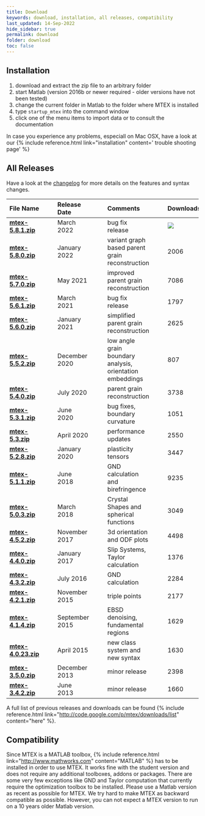 ```yaml
---
title: Download
keywords: download, installation, all releases, compatibility
last_updated: 14-Sep-2022
hide_sidebar: true
permalink: download
folder: download
toc: false
---
```


## Installation

1. download and extract the zip file to an arbitrary folder
2. start Matlab (version 2016b or newer required - older versions have not been tested)
3. change the current folder in Matlab to the folder where MTEX is installed
4. type `startup_mtex` into the command window
5. click one of the menu items to import data or to consult the documentation

In case you experience any problems, especiall on Mac OSX, have a look at our
{% include reference.html link="installation" content='<i class="fa fa-exclamation-triangle"></i> trouble shooting page' %}

## All Releases

Have a look at the [changelog](changelog.html) for more details on the
features and syntax changes.

File Name  |||  Release Date||| Comments ||| Downloads
:-|-|-|:-|-|-|:-|-|-|-
[**mtex-5.8.1.zip**](https://github.com/mtex-toolbox/mtex/releases/download/mtex-5.8.1/mtex-5.8.1.zip) ||| March 2022 ||| bug fix release ||| ![](https://img.shields.io/github/downloads/mtex-toolbox/mtex/mtex-5.8.1/total?color=%23FFFFFF&label=%20&logoColor=%23FFFFFF&style=flat-square)&nbsp;
[**mtex-5.8.0.zip**](https://github.com/mtex-toolbox/mtex/releases/download/mtex-5.8.0/mtex-5.8.0.zip) ||| January 2022 ||| variant graph based parent grain reconstruction ||| 2006<!--![](https://img.shields.io/github/downloads/mtex-toolbox/mtex/mtex-5.8.0/total?color=%23FFFFFF&label=%20&logoColor=%23FFFFFF&style=flat-square)&nbsp;-->
[**mtex-5.7.0.zip**](https://github.com/mtex-toolbox/mtex/releases/download/mtex-5.7.0/mtex-5.7.0.zip) ||| May 2021 ||| improved parent grain reconstruction ||| 7086<!--![](https://img.shields.io/github/downloads/mtex-toolbox/mtex/mtex-5.7.0/total?color=%23FFFFFF&label=%20&logoColor=%23FFFFFF&style=flat-square)&nbsp;-->
[**mtex-5.6.1.zip**](https://github.com/mtex-toolbox/mtex/releases/download/mtex-5.6.1/mtex-5.6.1.zip) ||| March 2021 |||  bug fix release ||| 1797<!--![](https://img.shields.io/github/downloads/mtex-toolbox/mtex/mtex-5.6.1/total?color=%23FFFFFF&label=%20&logoColor=%23FFFFFF&style=flat-square)&nbsp;-->
[**mtex-5.6.0.zip**](https://github.com/mtex-toolbox/mtex/releases/download/mtex-5.6.0/mtex-5.6.0.zip) ||| January 2021 |||  simplified parent grain reconstruction ||| 2625 <!--![](https://img.shields.io/github/downloads/mtex-toolbox/mtex/mtex-5.6.0/total?color=%23FFFFFF&label=%20&logoColor=%23FFFFFF&style=flat-square)&nbsp;-->
[**mtex-5.5.2.zip**](https://github.com/mtex-toolbox/mtex/releases/download/mtex-5.5.2/mtex-5.5.2.zip) ||| December 2020 ||| low angle grain boundary analysis, orientation embeddings ||| 807<!--![](https://img.shields.io/github/downloads/mtex-toolbox/mtex/mtex-5.5.2/total?color=%23FFFFFF&label=%20&logoColor=%23FFFFFF&style=flat-square)&nbsp;-->
[**mtex-5.4.0.zip**](https://github.com/mtex-toolbox/mtex/releases/download/mtex-5.4.0/mtex-5.4.0.zip) ||| July 2020 ||| parent grain reconstruction ||| 3738
[**mtex-5.3.1.zip**](https://github.com/mtex-toolbox/mtex/releases/download/mtex-5.3.1/mtex-5.3.1.zip) ||| June 2020 ||| bug fixes, boundary curvature ||| 1051
[**mtex-5.3.zip**](https://github.com/mtex-toolbox/mtex/releases/download/mtex-5.3/mtex-5.3.zip) ||| April 2020 ||| performance updates ||| 2550
[**mtex-5.2.8.zip**](https://github.com/mtex-toolbox/mtex/releases/download/mtex-5.2.8/mtex-5.2.8.zip) ||| January 2020 ||| plasticity tensors ||| 3447
[**mtex-5.1.1.zip**](https://github.com/mtex-toolbox/mtex/releases/download/mtex-5.1.1/mtex-5.1.1.zip) ||| June 2018 ||| GND calculation and birefringence ||| 9235
[**mtex-5.0.3.zip**](https://github.com/mtex-toolbox/mtex/releases/download/mtex-5.0.3/mtex-5.0.3.zip) ||| March 2018 ||| Crystal Shapes and spherical functions ||| 3049
[**mtex-4.5.2.zip**](https://github.com/mtex-toolbox/mtex/releases/download/mtex-4.5.2/mtex-4.5.2.zip) ||| November 2017 ||| 3d orientation and ODF plots ||| 4498
[**mtex-4.4.0.zip**](https://github.com/mtex-toolbox/mtex/releases/download/mtex-4.4.0/mtex-4.4.0.zip) ||| January 2017 ||| Slip Systems, Taylor calculation ||| 1376
[**mtex-4.3.2.zip**](https://github.com/mtex-toolbox/mtex/releases/download/mtex-4.3.2/mtex-4.3.2.zip) ||| July 2016 ||| GND calculation ||| 2284
[**mtex-4.2.1.zip**](https://github.com/mtex-toolbox/mtex/releases/download/mtex-4.2.1/mtex-4.2.1.zip) ||| November 2015 ||| triple points ||| 2177
[**mtex-4.1.4.zip**](https://github.com/mtex-toolbox/mtex/releases/download/mtex-4.1.4/mtex-4.1.4.zip) ||| September 2015 ||| EBSD denoising, fundamental regions  ||| 1629
[__mtex-4.0.23.zip__](https://github.com/mtex-toolbox/mtex/releases/download/mtex-4.0.23/mtex-4.0.23.zip) ||| April 2015  ||| new class system and new syntax ||| 1630
[**mtex-3.5.0.zip**](http://mtex.googlecode.com/files/mtex-3.5.0.zip) ||| December 2013   ||| minor release ||| 2398
[**mtex-3.4.2.zip**](http://mtex.googlecode.com/files/mtex-3.4.2.zip) ||| June 2013       ||| minor release ||| 1660

<!--
check donwload number:
curl -i https://api.github.com/repos/mtex-toolbox/mtex/releases/tags/mtex-5.8.0
-->

A full list of previous releases and downloads can be found
{% include reference.html link="http://code.google.com/p/mtex/downloads/list" content="here" %}.


## Compatibility

Since MTEX is a MATLAB toolbox, {% include reference.html
link="http://www.mathworks.com" content="MATLAB" %} has to be installed in
order to use MTEX. It works fine with the student version and does not require
any additional toolboxes, addons or packages. There are some very few
exceptions like GND and Taylor computation that currently require the
optimization toolbox to be installed. Please use a Matlab version as recent as
possible for MTEX. We try hard to make MTEX as backward compatible as
possible. However, you can not expect a MTEX version to run on a 10 years
older Matlab version.

<!--Check the table below to see whether MTEX will run with your Matlab version.
| Matlab | 2018 | 2017 | 2016 | 2015 | 2014 | 2013 | 2012 | 2011 | 2010 |
|--------|-------|-------|-------|-------|-------|-------|-------|-------|-------|
|MTEX 5.1| <i class="fa fa-check"></i> | <i class="fa fa-check"></i> | <i class="fa fa-check"></i> | <i class="fa fa-check"></i> | <i class="fa fa-check"></i> | <i class="fa fa-check"></i> | (<i class="fa fa-check"></i>) | (<i class="fa fa-check"></i>) | (<i class="fa fa-check"></i>) |
|MTEX 5.0| <i class="fa fa-check"></i> | <i class="fa fa-check"></i> | <i class="fa fa-check"></i> | <i class="fa fa-check"></i> | <i class="fa fa-check"></i> | <i class="fa fa-check"></i> | (<i class="fa fa-check"></i>) | (<i class="fa fa-check"></i>) | (<i class="fa fa-check"></i>) |
|MTEX 4.X|  | <i class="fa fa-check"></i> | <i class="fa fa-check"></i> | <i class="fa fa-check"></i> | <i class="fa fa-check"></i> | <i class="fa fa-check"></i> | (<i class="fa fa-check"></i>) | (<i class="fa fa-check"></i>) | (<i class="fa fa-check"></i>) |
|MTEX 4.1|  | <i class="fa fa-check"></i> | <i class="fa fa-check"></i> | <i class="fa fa-check"></i> | <i class="fa fa-check"></i> | <i class="fa fa-check"></i> | (<i class="fa fa-check"></i>) | (<i class="fa fa-check"></i>) | (<i class="fa fa-check"></i>) |
|MTEX 4.0|  | | | <i class="fa fa-check"></i> | <i class="fa fa-check"></i> | <i class="fa fa-check"></i> | (<i class="fa fa-check"></i>) | (<i class="fa fa-check"></i>) | (<i class="fa fa-check"></i>) |
|MTEX 3.5|  | | | | <i class="fa fa-check"></i> | <i class="fa fa-check"></i> | <i class="fa fa-check"></i> | <i class="fa fa-check"></i> | <i class="fa fa-check"></i> |
|MTEX 3.3|  | | | | <i class="fa fa-check"></i> | <i class="fa fa-check"></i> | <i class="fa fa-check"></i> | <i class="fa fa-check"></i> | <i class="fa fa-check"></i> |
-->

<script src="js/jquery.min.js"></script>
<script src="js/bootstrap.min.js"></script>
<script src="js/jquery.timeago.js"></script>
<script src="js/jquery.fancybox.pack.js?v=2.1.5"></script>

<script type="text/javascript">
    $(document).ready(function () {
        GetLatestReleaseInfo();
    });

    function GetLatestReleaseInfo() {
        $.getJSON("https://api.github.com/repos/ShareX/ShareX/releases").done(function (json) {
            var release = json[0];
            var asset = release.assets[0];
            var downloadURL = "https://github.com/ShareX/ShareX/releases/download/" + release.tag_name + "/" + asset.name;
            var downloadCount = 0;
            for (var i = 0; i < release.assets.length; i++) {
                downloadCount += release.assets[i].download_count;
            }
            var releaseInfo = release.name + " was updated " + $.timeago(asset.updated_at) + " and downloaded " + downloadCount + " times.";
            $(".sharex-download").attr("href", downloadURL);
            $(".release-info").text(releaseInfo);
            $(".release-info").fadeIn("slow");
        });
    }
</script>
